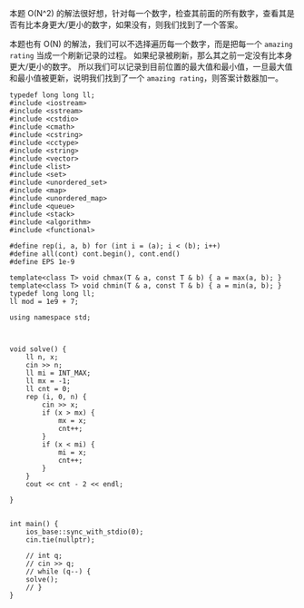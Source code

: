 本题 O(N^2) 的解法很好想，针对每一个数字，检查其前面的所有数字，查看其是否有比本身更大/更小的数字，如果没有，则我们找到了一个答案。

本题也有 O(N) 的解法，我们可以不选择遍历每一个数字，而是把每一个 `amazing rating` 当成一个刷新记录的过程。
如果纪录被刷新，那么其之前一定没有比本身更大/更小的数字。
所以我们可以记录到目前位置的最大值和最小值，一旦最大值和最小值被更新，说明我们找到了一个 `amazing rating`，则答案计数器加一。

```
typedef long long ll;
#include <iostream> 
#include <sstream> 
#include <cstdio> 
#include <cmath> 
#include <cstring> 
#include <cctype> 
#include <string> 
#include <vector> 
#include <list> 
#include <set> 
#include <unordered_set>
#include <map> 
#include <unordered_map>
#include <queue> 
#include <stack> 
#include <algorithm> 
#include <functional> 
    
#define rep(i, a, b) for (int i = (a); i < (b); i++)
#define all(cont) cont.begin(), cont.end()
#define EPS 1e-9
    
template<class T> void chmax(T & a, const T & b) { a = max(a, b); } 
template<class T> void chmin(T & a, const T & b) { a = min(a, b); } 
typedef long long ll;
ll mod = 1e9 + 7;
    
using namespace std;



void solve() {
    ll n, x;
    cin >> n;
    ll mi = INT_MAX;
    ll mx = -1;
    ll cnt = 0;
    rep (i, 0, n) {
        cin >> x;
        if (x > mx) {
            mx = x;
            cnt++;
        }
        if (x < mi) {
            mi = x;
            cnt++;
        }
    }
    cout << cnt - 2 << endl;

}

    
int main() {
    ios_base::sync_with_stdio(0);
    cin.tie(nullptr);
    
    // int q;
    // cin >> q;
    // while (q--) {
    solve();
    // }
}
```